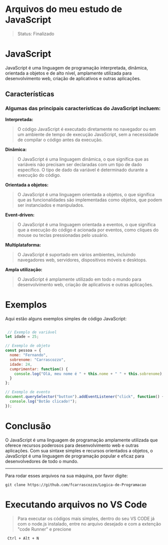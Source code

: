 # Arquivos do meu estudo de JavaScript

> Status: Finalizado

# JavaScript

JavaScript é uma linguagem de programação interpretada, dinâmica, orientada a objetos e de alto nível, amplamente utilizada para desenvolvimento web, criação de aplicativos e outras aplicações.

## Características

### Algumas das principais características do JavaScript incluem:

**Interpretada:** 

>O código JavaScript é executado diretamente no navegador ou em um ambiente de tempo de execução JavaScript, sem a necessidade de compilar o código antes da execução.

**Dinâmica:** 

>O JavaScript é uma linguagem dinâmica, o que significa que as variáveis não precisam ser declaradas com um tipo de dado específico. O tipo de dado da variável é determinado durante a execução do código.

**Orientada a objetos:** 

>O JavaScript é uma linguagem orientada a objetos, o que significa que as funcionalidades são implementadas como objetos, que podem ser instanciados e manipulados.

**Event-driven:** 

>O JavaScript é uma linguagem orientada a eventos, o que significa que a execução do código é acionada por eventos, como cliques do mouse ou teclas pressionadas pelo usuário.

**Multiplataforma:** 

>O JavaScript é suportado em vários ambientes, incluindo navegadores web, servidores, dispositivos móveis e desktops.

**Ampla utilização:** 

>O JavaScript é amplamente utilizado em todo o mundo para desenvolvimento web, criação de aplicativos e outras aplicações.

# Exemplos

Aqui estão alguns exemplos simples de código JavaScript:

~~~javascript

 // Exemplo de variável
let idade = 25;

// Exemplo de objeto
const pessoa = {
  nome: "Fernando",
  sobrenome: "Carrascozzo",
  idade: 24,
  cumprimentar: function() {
    console.log("Olá, meu nome é " + this.nome + " " + this.sobrenome);
  }
};

// Exemplo de evento
document.querySelector("button").addEventListener("click", function() {
  console.log("Botão clicado!");
});

~~~

# Conclusão

O JavaScript é uma linguagem de programação amplamente utilizada que oferece recursos poderosos para desenvolvimento web e outras aplicações. Com sua sintaxe simples e recursos orientados a objetos, o JavaScript é uma linguagem de programação popular e eficaz para desenvolvedores de todo o mundo.

------------------------------------------------------------------------------------

Para rodar esses arquivos na sua máquina, por favor digite:

```
git clone https://github.com/fcarrascozzo/Logica-de-Programacao
```

# Executando arquivos no VS Code

>Para executar os códigos mais simples, dentro do seu VS CODE já com o node.js instalado, entre no arquivo desejado e com a extenção "code Runner" e precione

```
 Ctrl + Alt + N
```
